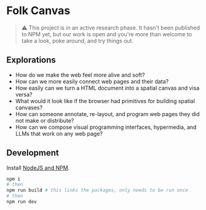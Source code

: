 # Folk Canvas

> ⚠️ This project is in an active research phase. It hasn't been published to NPM yet, but our work is open and you're more than welcome to take a look, poke around, and try things out.

## Explorations

- How do we make the web feel more alive and soft?
- How can we more easily connect web pages and their data?
- How easily can we turn a HTML document into a spatial canvas and visa versa?
- What would it look like if the browser had primitives for building spatial canvases?
- How can someone annotate, re-layout, and program web pages they did not make or distribute?
- How can we compose visual programming interfaces, hypermedia, and LLMs that work on any web page?

## Development

Install [NodeJS and NPM](https://nodejs.org/en/download).

```bash
npm i
# then
npm run build # this links the packages, only needs to be run once
# then
npm run dev
```

